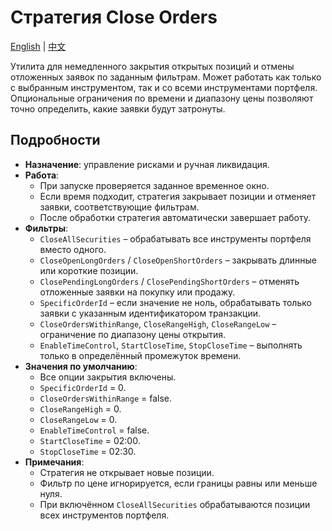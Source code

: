 # Стратегия Close Orders
[English](README.md) | [中文](README_cn.md)

Утилита для немедленного закрытия открытых позиций и отмены отложенных заявок по заданным фильтрам. Может работать как только с выбранным инструментом, так и со всеми инструментами портфеля. Опциональные ограничения по времени и диапазону цены позволяют точно определить, какие заявки будут затронуты.

## Подробности

- **Назначение**: управление рисками и ручная ликвидация.
- **Работа**:
  - При запуске проверяется заданное временное окно.
  - Если время подходит, стратегия закрывает позиции и отменяет заявки, соответствующие фильтрам.
  - После обработки стратегия автоматически завершает работу.
- **Фильтры**:
  - `CloseAllSecurities` – обрабатывать все инструменты портфеля вместо одного.
  - `CloseOpenLongOrders` / `CloseOpenShortOrders` – закрывать длинные или короткие позиции.
  - `ClosePendingLongOrders` / `ClosePendingShortOrders` – отменять отложенные заявки на покупку или продажу.
  - `SpecificOrderId` – если значение не ноль, обрабатывать только заявки с указанным идентификатором транзакции.
  - `CloseOrdersWithinRange`, `CloseRangeHigh`, `CloseRangeLow` – ограничение по диапазону цены открытия.
  - `EnableTimeControl`, `StartCloseTime`, `StopCloseTime` – выполнять только в определённый промежуток времени.
- **Значения по умолчанию**:
  - Все опции закрытия включены.
  - `SpecificOrderId` = 0.
  - `CloseOrdersWithinRange` = false.
  - `CloseRangeHigh` = 0.
  - `CloseRangeLow` = 0.
  - `EnableTimeControl` = false.
  - `StartCloseTime` = 02:00.
  - `StopCloseTime` = 02:30.
- **Примечания**:
  - Стратегия не открывает новые позиции.
  - Фильтр по цене игнорируется, если границы равны или меньше нуля.
  - При включённом `CloseAllSecurities` обрабатываются позиции всех инструментов портфеля.
